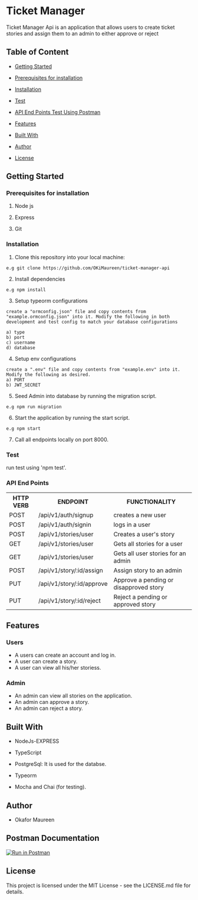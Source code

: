 # Ticket Manager

Ticket Manager Api is an application that allows users to create ticket stories and assign them to an admin to either approve or reject


## Table of Content
 * [Getting Started](#getting-started)

 * [Prerequisites for installation](#Prerequisites)
 
 * [Installation](#installation)

 * [Test](#test)
 
 * [ API End Points Test Using Postman](#api-end-points)
 
 * [Features](#features)
 
 * [Built With](#built-with)
 
 * [Author](#author)

 * [License](#lincense)


## Getting Started


### Prerequisites for installation
1. Node js

2. Express

3. Git


### Installation
1. Clone this repository into your local machine:
```
e.g git clone https://github.com/OKiMaureen/ticket-manager-api
```
2. Install dependencies 
```
e.g npm install
```
3. Setup typeorm configurations
```
create a "ormconfig.json" file and copy contents from "example.ormconfig.json" into it. Modify the following in both development and test config to match your database configurations

a) type
b) port
c) username
d) database
```
4. Setup env configurations
```
create a ".env" file and copy contents from "example.env" into it. Modify the following as desired.
a) PORT
b) JWT_SECRET
```
5. Seed Admin into database by running the migration script.
```
e.g npm run migration
```

6. Start the application by running the start script.
```
e.g npm start
```
7. Call all endpoints locally on port 8000.


### Test
run test using 'npm test'.

### API End Points

<table>
<tr><th>HTTP VERB</th><th>ENDPOINT</th><th>FUNCTIONALITY</th></tr>

<tr><td>POST</td> <td>/api/v1/auth/signup</td>  <td>creates  a new user</td></tr>

<tr><td>POST</td> <td>/api/v1/auth/signin</td>  <td>logs in a user</td></tr>

<tr><td>POST</td> <td>/api/v1/stories/user</td> <td> Creates a user's story</td></tr>

<tr><td>GET</td> <td>/api/v1/stories/user</td>  <td>Gets all stories for a user</td></tr>

<tr><td>GET</td> <td>/api/v1/stories/user</td>  <td>Gets all user stories for an admin</td></tr>

<tr><td>POST</td> <td>/api/v1/story/:id/assign</td> <td>Assign story to an admin</td></tr>

<tr><td>PUT</td> <td>/api/v1/story/:id/approve</td> <td>Approve a pending or disapproved story</td></tr>

<tr><td>PUT</td> <td>/api/v1/story/:id/reject</td> <td>Reject a pending or approved story</td></tr>
</table>

## Features

### Users
 * A users can create an account and log in.
 * A user can create a story.
 * A user can view all his/her storiess.


 ### Admin

 * An admin can view all stories on the application.
 * An admin can approve a story.
 * An admin can reject a story.    


## Built With

* NodeJs-EXPRESS

* TypeScript

* PostgreSql: It is used for the databse.

* Typeorm

* Mocha and Chai (for testing).

## Author
* Okafor Maureen

## Postman Documentation
 [![Run in Postman](https://run.pstmn.io/button.svg)](https://documenter.getpostman.com/view/3216821/SzYT5MP5)

## License
This project is licensed under the MIT License - see the LICENSE.md file for details.


